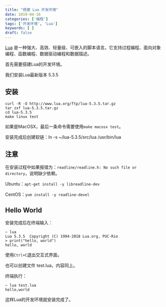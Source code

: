 ```yaml
---
title: "搭建 Lua 开发环境"
date: 2019-04-16
categories: ['编程']
tags: ['开发环境', 'Lua']
keywords: [ ]
draft: false
---
```


[Lua](https://www.lua.org/) 是一种强大、高效、轻量级、可嵌入的脚本语言。它支持过程编程、面向对象编程、函数编程、数据驱动编程和数据描述。

<!--more-->

首先需要搭建Lua的开发环境。

我们安装Lua最新版本 5.3.5

## 安装

```
curl -R -O http://www.lua.org/ftp/lua-5.3.5.tar.gz
tar zxf lua-5.3.5.tar.gz
cd lua-5.3.5
make linux test
```

如果是MacOSX，最后一条命令需要使用`make macosx test`。

安装完成后创建软链：ln -s ~/lua-5.3.5/src/lua /usr/bin/lua

## 注意

在安装过程中如果报错为：`readline/readline.h: No such file or directory`，说明缺少依赖。

Ubuntu：`apt-get install -y libreadline-dev`

CentOS：`yum install -y readline-devel`

## Hello World

安装完成后在终端输入：

```
~ lua
Lua 5.3.5  Copyright (C) 1994-2018 Lua.org, PUC-Rio
> print("hello, world")
hello, world
```
使用`Ctrl+C`退出交互式界面。


也可以创建文件 test.lua，内容同上。

终端执行：

```
~ lua test.lua 
hello,world
```

这样Lua的开发环境就安装完成了。
